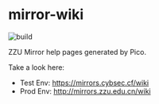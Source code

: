 # mirror-wiki
![build](https://github.com/ustclug/mirrorhelp/workflows/build/badge.svg)

ZZU Mirror help pages generated by Pico.

Take a look here:

* Test Env: <https://mirrors.cybsec.cf/wiki>
* Prod Env: http://mirrors.zzu.edu.cn/wiki

